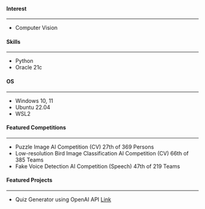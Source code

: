 #### Interest
---
- Computer Vision

#### Skills
---
- Python 
- Oracle 21c

#### OS
---
- Windows 10, 11
- Ubuntu 22.04
- WSL2

#### Featured Competitions
---
- Puzzle Image AI Competition (CV) 27th of 369 Persons 
- Low-resolution Bird Image Classification AI Competition (CV) 66th of 385 Teams
- Fake Voice Detection AI Competition (Speech) 47th of 219 Teams

#### Featured Projects
---
- Quiz Generator using OpenAI API [Link](https://quiz-bot-4.streamlit.app)
